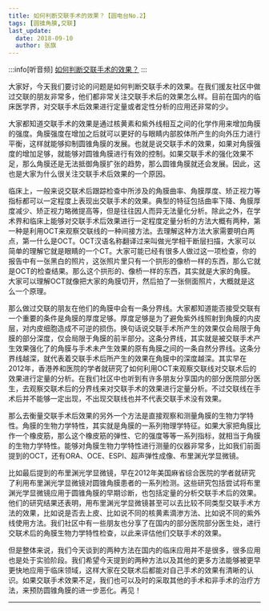 ```yaml
---
title: 如何判断交联手术的效果？【圆电台No.2】
tags: [圆锥角膜,交联]
last_update:
  date: 2018-09-10
  author: 张旗
---
```


:::info[听音频]
[如何判断交联手术的效果？](https://mp.weixin.qq.com/s/BDO8L3CsLEMjgP_x5O9oaw?token=1995830729&lang=zh_CN)
:::

大家好，今天我们要讨论的问题是如何判断交联手术的效果。在我们援友社区中做过交联的朋友非常多，他们都非常关注交联手术后的效果怎么样。目前在国内的临床医学界，对交联手术后效果进行定量或者定性分析的应用还非常的少。

大家都知道交联手术的效果是通过核黄素和紫外线相互之间的化学作用来增加角膜的强度。角膜强度在增加之后就可以更好的与眼睛内部胶体所产生的向外压力进行平衡，这样就能够抑制圆锥角膜的发展。也就是说交联手术的效果，如果对角膜强度的增加足够，就能够对圆锥角膜进行有效的控制。如果交联手术的强化效果不足，那么角膜还是无法抵御角膜扩张的趋势，那么圆锥角膜就还会发展。因此，这也是大家为什么很关注交联手术后效果的一个原因。

临床上，一般来说交联术后跟踪检查中所涉及的角膜曲率、角膜厚度、矫正视力等指标都可以一定程度上表现出交联手术的效果。典型的特征包括曲率下降、角膜厚度减少、矫正视力略微提高等，但是往往因人而异无法量化分析。除此之外，在学术界和临床上能够对交联手术后效果进行一定程度定量分析的方法大概有两种，第一种是利用OCT来观察交联线的一种间接方法。去理解这种方法大家需要明白两点，第一什么是OCT。OCT汉语名称翻译过来叫做光学相干断层扫描，大家可以简单的理解它就是眼睛的一个CT。大家可能已经有很多人做过这一项检查，你的报告中有一张黑白的照片，这张照片里只有一个拱形的像桥一样的东西，那么它就是OCT的检查结果。那么这个拱形的、像桥一样的东西，其实就是大家的角膜。大家可以理解OCT就像把大家的角膜切开，然后拍了一张侧面照片，大概就是这么一个原理。

那么做过交联的朋友在他们的角膜中会有一条分界线。大家都知道能否接受交联有一个重要的条件是角膜的厚度足够。厚度足够是为了避免紫外线照射到角膜的内皮层，对内皮细胞造成不可逆的损伤。换句话说交联手术所产生的效果仅会局限于角膜的部分深度，仅会局限于角膜的前半部分。这条分界线，其实就是被交联手术产生效果强化了的角膜与手术未产生效果的原有角膜之间的一条自然分界线。这条分界线越深，就代表着交联手术后所产生的效果在角膜中的深度越深。其实早在2012年，香港养和医院的学者就研究了如何利用OCT来观察交联线对交联术后的效果进行定量的分析。在我们社区中也听到有许多朋友分享国内的部分医院部分医生，去观察交联术后的分界线来对交联手术的效果进行定量分析。不过交联线在手术后并不能够一定出现，不出现交联线也并不代表交联手术没有效果。

那么去衡量交联手术后效果的另外一个方法是直接观察和测量角膜的生物力学特性。角膜的生物力学特性，其实就是角膜的一系列物理学特征。如果大家把角膜比作一个橡皮筋，那么这个橡皮筋的弹性、它的强度等等一系列指标，就相当于角膜的生物力学特性。能够对角膜生物力学特性进行测量的仪器非常多，比如我们前面提到的OCT，还有ORA、OCE、ESPI、超声弹性成像、布里渊光学显微镜。

比如最后提到的布里渊光学显微镜，早在2012年美国麻省综合医院的学者就研究了利用布里渊光学显微镜对圆锥角膜患者的一系列检测。这些研究包括尝试将布里渊光学显微镜应用于圆锥角膜的早期诊断，也包括定量的分析交联手术后的效果。他们的研究结果还表明，用布里渊光学显微镜甚至可以去比较不同类型交联手术方法的效果，比如说是否去上皮、比如说不同的核黄素滴渗方法、比如说不同的紫外线使用方法。我们社区中有一些朋友也分享了在国内的部分医院部分医生处，进行交联术后的角膜生物力学特性检查，以此来评估他们交联手术的效果。

但是整体来说，我们今天谈到的两种方法在国内的临床应用并不是很多，很多应用也是处于实验阶段。我们希望今天提到的两种方法以及其他的更多方法能够被更早更快地应用于临床领域，这样大家在交联术后都能对自己手术的效果有清晰的认识。如果交联手术效果不足，我们也可以及时的采取其他的手术和非手术的治疗方法，来预防圆锥角膜的进一步恶化。再见！

---

[^1]: Scarcelli G, Kling S, Quijano E, Pineda R, Marcos S, Yun SH. Brillouin Microscopy of Collagen Crosslinking: Noncontact Depth-Dependent Analysis of Corneal Elastic Modulus. Investigative Ophthalmology & Visual Science. 2013;54(2):1418-1425. doi:10.1167/iovs.12-11387.  

[^2]: Yam, Jason CS, Clement WN Chan, and Arthur CK Cheng. "Corneal collagen cross-linking demarcation line depth assessed by Visante OCT after CXL for keratoconus and corneal ectasia." Journal of Refractive Surgery 28.7 (2012): 475-481.